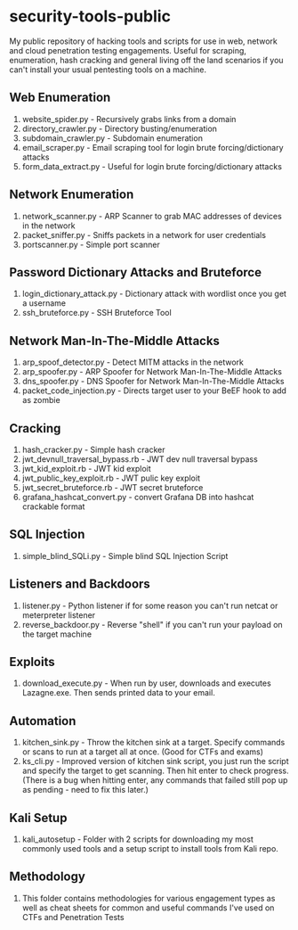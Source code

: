 # security-tools-public

My public repository of hacking tools and scripts for use in web, network and cloud penetration testing engagements. Useful for scraping, enumeration, hash cracking and general living off the land scenarios if you can't install your usual pentesting tools on a machine. 

## Web Enumeration
1. website_spider.py - Recursively grabs links from a domain
2. directory_crawler.py - Directory busting/enumeration
3. subdomain_crawler.py - Subdomain enumeration
4. email_scraper.py - Email scraping tool for login brute forcing/dictionary attacks
5. form_data_extract.py - Useful for login brute forcing/dictionary attacks

## Network Enumeration
1. network_scanner.py - ARP Scanner to grab MAC addresses of devices in the network
2. packet_sniffer.py - Sniffs packets in a network for user credentials
3. portscanner.py - Simple port scanner

## Password Dictionary Attacks and Bruteforce
1. login_dictionary_attack.py - Dictionary attack with wordlist once you get a username
2. ssh_bruteforce.py - SSH Bruteforce Tool

## Network Man-In-The-Middle Attacks 
1. arp_spoof_detector.py - Detect MITM attacks in the network
2. arp_spoofer.py - ARP Spoofer for Network Man-In-The-Middle Attacks
3. dns_spoofer.py - DNS Spoofer for Network Man-In-The-Middle Attacks
4. packet_code_injection.py - Directs target user to your BeEF hook to add as zombie

## Cracking
1. hash_cracker.py - Simple hash cracker
2. jwt_devnull_traversal_bypass.rb - JWT dev null traversal bypass
3. jwt_kid_exploit.rb - JWT kid exploit
4. jwt_public_key_exploit.rb - JWT pulic key exploit
5. jwt_secret_bruteforce.rb - JWT secret bruteforce
6. grafana_hashcat_convert.py - convert Grafana DB into hashcat crackable format

## SQL Injection
1. simple_blind_SQLi.py - Simple blind SQL Injection Script

## Listeners and Backdoors
1. listener.py - Python listener if for some reason you can't run netcat or meterpreter listener
2. reverse_backdoor.py - Reverse "shell" if you can't run your payload on the target machine  

## Exploits
1. download_execute.py - When run by user, downloads and executes Lazagne.exe. Then sends printed data to your email.

## Automation 
1. kitchen_sink.py - Throw the kitchen sink at a target. Specify commands or scans to run at a target all at once. (Good for CTFs and exams)
2. ks_cli.py - Improved version of kitchen sink script, you just run the script and specify the target to get scanning. Then hit enter to check progress. (There is a bug when hitting enter, any commands that failed still pop up as pending - need to fix this later.)

## Kali Setup
1. kali_autosetup - Folder with 2 scripts for downloading my most commonly used tools and a setup script to install tools from Kali repo.

## Methodology
1. This folder contains methodologies for various engagement types as well as cheat sheets for common and useful commands I've used on CTFs and Penetration Tests
